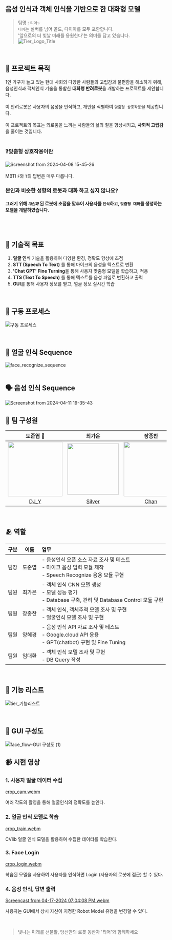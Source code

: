 ## 음성 인식과 객체 인식을 기반으로 한 대화형 모델
> 팀명 : ```티어✨``` \
> ```티어```는 실버를 넘어 골드, 다이아를 모두 포함합니다. <br>
> '앞으로의 더 빛날 미래를 응원한다'는 의미를 담고 있습니다.
![Tier_Logo_Title](https://github.com/addinedu-ros-4th/deeplearning-repo-6/assets/102429136/c4c3d6b3-b8cf-41b0-99a1-9cd5e4f3413f)

<br>

## 💬 프로젝트 목적
1인 가구가 늘고 있는 현대 사회의 다양한 사람들의 고립감과 불편함을 해소하기 위해, 음성인식과 객체인식 기술을 통합한 **대화형 반려로봇**을 개발하는 프로젝트를 제안합니다. \
<br>
이 반려로봇은 사용자의 음성을 인식하고, 개인을 식별하여 ```맞춤형 상호작용```을 제공합니다. <br>
<br>
이 프로젝트의 목표는 외로움을 느끼는 사람들의 삶의 질을 향상시키고, **사회적 고립감**을 줄이는 것입니다.
<br><br>
### ❓맞춤형 상호작용이란
![Screenshot from 2024-04-08 15-45-26](https://github.com/addinedu-ros-4th/deeplearning-repo-6/assets/102429136/36732101-352c-4d08-879f-a107bfcc9adb)
<br>
<br>
MBTI ```F```와 ```T```의 답변은 매우 다릅니다. <br>
### 본인과 비슷한 성향의 로봇과 대화 하고 싶지 않나요? <br>
#### 그러기 위해 ***```개인화```*** 된 로봇에 초점을 맞추어 사용자를 ```인식```하고, ```맞춤형 대화```를 생성하는 모델을 개발하였습니다. <br>


<br>
<br>

##  📘 기술적 목표
1. **얼굴 인식** 기술을 활용하여 다양한 환경, 정확도 향상에 초점
2. **STT (Speech To Text)** 를 통해 마이크의 음성을 텍스트로 변환
3. **'Chat GPT' Fine Turning**을 통해 사용자 맞춤형 모델을 학습하고, 적용
4. **TTS (Text To Speech)** 를 통해 텍스트를 음성 파일로 변환하고 출력
5. **GUI**를 통해 사용자 정보를 받고, 얼굴 정보 실시간 학습
<br>

## 🔄 구동 프로세스
![구동 프로세스](https://github.com/addinedu-ros-4th/deeplearning-repo-6/assets/102429136/9c582500-abe4-4bdc-9b7f-32059f38329f)

<br>

## 👦 얼굴 인식 Sequence
![face_recognize_sequence](https://github.com/addinedu-ros-4th/deeplearning-repo-6/assets/102429136/a34d489c-86b0-437e-8389-eb341525d689)
<br>
<br>
## 🗣️ 음성 인식 Sequence
![Screenshot from 2024-04-11 19-35-43](https://github.com/addinedu-ros-4th/deeplearning-repo-6/assets/102429136/1e42b003-f39c-446e-89cc-e2dbaeac3cc8)





## 🤹 팀 구성원
| 도준엽 👑 | 최가은 | 장종찬 | 양혜경 | 임대환 |
| :-----------------: | :--------: | :--------: | :-------: | :-------: |
| <img src="https://github.com/addinedu-ros-4th/deeplearning-repo-6/assets/102429136/fb00f213-743f-462f-947d-1475f5ee963d" width="170"> | <img src="https://github.com/addinedu-ros-4th/deeplearning-repo-6/assets/102429136/62df3088-628b-4551-8ac3-9b3a2009c390" width="160">  | <img src="https://github.com/addinedu-ros-4th/deeplearning-repo-6/assets/102429136/5cf07b7c-ce29-4de7-a6fd-2bca61eeeb0e" width="170"> | <img src="https://github.com/addinedu-ros-4th/deeplearning-repo-6/assets/102429136/bb0a0579-8c6d-4481-ac6a-893ba91d448d" width="170"> | <img src="https://github.com/addinedu-ros-4th/deeplearning-repo-6/assets/102429136/d23fbd7e-0a7c-4d3f-9c09-c0ea068df991" width="170">  |
| [DJ_Y](https://github.com/djy0404)            | [ Silver ](https://https://github.com/gaeun0123)   | [Chan](https://github.com/jongchanjang)   | [HG_Y](https://github.com/hyegyeong-Y)  | [Hawn](https://github.com/Hwan9794)  |


<br>

## 🫂 역할
|구분|이름|업무|
|:---:|:---:|:---|
|팀장|도준엽|- 음성인식 오픈 소스 자료 조사 및 테스트 <br> - 마이크 음성 입력 모듈 제작 <br> - Speech Recognize 응용 모듈 구현|
|팀원|최가은|- 객체 인식 CNN 모델 생성 <br> - 모델 성능 평가 <br> - Database 구축, 관리 및 Database Control 모듈 구현 <br>|
|팀원|장종찬|- 객체 인식, 객체추적 모델 조사 및 구현 <br> - 얼굴인식 모델 조사 및 구현 <br>|
|팀원|양혜경|- 음성 인식 API 자료 조사 및 테스트 <br> - Google.cloud API 응용 <br> - GPT(chatbot) 구현 및 Fine Tuning <br>|
|팀원|임대환|- 객체 인식 모델 조사 및 구현 <br> - DB Query 작성 <br>|

<br>

## 🔎 기능 리스트
![tier_기능리스트](https://github.com/addinedu-ros-4th/deeplearning-repo-6/assets/102429136/90e12d4b-3162-499b-892b-c4796a529352)

<br>

## 📱 GUI 구성도
![face_flow-GUI 구성도 (1)](https://github.com/addinedu-ros-4th/deeplearning-repo-6/assets/102429136/a5460814-0197-4bab-88fc-1c8a4386296e)

## 📹 시현 영상
### 1. 사용자 얼굴 데이터 수집 <br>

[crop_cam.webm](https://github.com/addinedu-ros-4th/deeplearning-repo-6/assets/102429136/409162b0-fb3d-4faf-85ee-c1e9ac9f06ed)

여러 각도의 촬영을 통해 얼굴인식의 정확도를 높인다.

### 2. 얼굴 인식 모델로 학습 <br>

[crop_train.webm](https://github.com/addinedu-ros-4th/deeplearning-repo-6/assets/102429136/33feb121-3cfd-45b0-bdeb-458c5873f929)

CVlib 얼굴 인식 모델을 활용하여 수집한 데이터를 학습한다.

### 3. Face Login <br>

[crop_login.webm](https://github.com/addinedu-ros-4th/deeplearning-repo-6/assets/102429136/bd67ccc2-de00-4649-85ae-a86268e0cd4e)

학습된 모델을 사용하여 사용자를 인식하면 Login (사용자의 로봇에 접근) 할 수 있다.

### 4. 음성 인식, 답변 출력 <br>

[Screencast from 04-17-2024 07:04:08 PM.webm](https://github.com/addinedu-ros-4th/deeplearning-repo-6/assets/102429136/78f6d158-e84b-4959-9e24-519d048a7d55)

사용자는 GUI에서 상시 자신이 지정한 Robot Model 유형을 변경할 수 있다.

<br>

> 빛나는 미래를 선물할, 당신만의 로봇 동반자 '티어'와 함께하세요
> 
<br>
